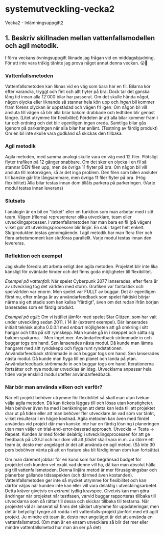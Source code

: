 # systemutveckling-vecka2
Vecka2 - Inlämningsuppgift2

## 1. **Beskriv skillnaden mellan vattenfallsmodellen och agil metodik.**
I förra veckans övningsuppgift liknade jag frågan vid en middagsbjudning. För att inte vara tråkig tänkte jag prova något annat denna veckan. 😛🤘

### Vattenfallsmetoden
Vattenfallsmetoden kan liknas vid en väg som bara har en fil. Bilarna kör efter varandra, tryggt och fint och allt flyter på bra. Dock tar det ganska lång tid innan alla 12´000 bilar har passerat. Om det skulle hända något, någon olycka eller liknande så stannar hela kön upp och *ingen* bil kommer fram förens olyckan är uppstädad och vägen fri igen. 
Om någon bil vill ansluta till vägen så blir alla bilar bakom drabbade och ledtiden blir genast längre. (Litet utrymme för flexibilitet)
Fördelen är att alla bilar kommer fram i tur och ordning och det blir egentligen ingen oreda. Samtliga bilar gås igenom på parkeringen när alla bilar har anlänt. (Testning av färdig produkt) Om en bil inte skulle vara godkänd så skickas den tillbaka. 

### Agil metodik
Agila metoden, med samma analogi skulle vara en väg med 12 filer. Plötsligt flyter trafiken på 12 gånger snabbare. Om det sker en olycka i en fil så stannar DEN filen upp, men de övriga 11 flyter på bra. Om någon bil vill ansluta till motorvägen, så är det inga problem. Den filen som bilen ansluter till kanske går lite långsammare, men övriga 11 filer flyter på bra. (Hög flexibilitet) Alla bilar testas innan dom tillåts parkera på parkeringen. (Varje modul testas innan leverans)

### Slutsats
I analogin är en bil en "ticket" eller en funktion som man arbetar med i sitt team. 
Vägen (filerna) representerar olika utvecklare, team eller utvecklingsprcesser. 
I vattenfallsmetoden har man bara en fil (på vägen) vilket gör att utveklingsprocessen blir linjär. En sak i taget helt enkelt. Slutprodukten testas genomgående. 
I agil metodik har man flera filer och flera arbetsmoment kan slutföras parallellt. Varje modul testas innan den levereras.

### Reflektion och exempel
Jag skulle föredra att arbeta enligt den agila metoden. Projektet blir inte lika känsligt för oväntade hinder och det finns goda möjligheter till flexibilitet. 

*Exempel på vattenfall*: När spelet Cyberpunk 2077 lanserades, efter flera år av utveckling tog det världen med storm. Grafiken var fantastisk och spelvärlden var enorm. Men spelet var FULLT av buggar. Det är egentligen först nu, efter många år av användarfeedback som spelet faktiskt börjar närma sig ett stadie som kan kallas "färdigt", även om det redan ifrån början lanserades som en färdig produkt.

*Exempel på agilt*: Om vi istället jämför med spelet Star Citizen, som har vait under utveckling sedan 2011, i 14 år (extremt exempel). Där lanserades initialt teknisk alpha 0.0.0.1 med *enbart* möjligheten att gå omkring i sitt hangar och titta på sitt rymskepp. Man kunde gå in i skeppet och sätta sig bakom spakarna. - Men inget mer. Användarfeedback strömmade in och buggar togs om hand. Sen lanserades nästa modul. Då kunde man lämna hangaret med sitt ryndskepp och flyga runt ryndstationen. Användarfeedback strömmade in och buggar togs om hand. Sen lanserades nästa modul. Då kunde man flyga till en planet och landa på ytan. Användarfeedback strömmade in och buggar togs om hand. Iterationerna fortsätter och nya moduler utvecklas än idag. Utvecklarna anpassar hela tiden varje enskilld modul utefter användarfeedback.

### När bör man använda vilken och varför? 
När ett projekt behöver utrymme för flexibilitet så skall man utan tvekan välja agila metoden. Då kan tickets läggas till och lösas utan konstigheter. Man behöver även ha med i beräkningen att detta kan leda till att projektet drar ut på tiden eller att man behöver fler utvecklare än vad som var tänkt, vilket resulterar i en högre kostnad. Agila metoden kan även med fördel användas vid projekt där man kanske inte har en färdig lösning i planeringen utan man väljer en trial-and-error-baserad approach. Utveckla -> Testa -> Repeat. Kunden är med fördel delaktig i utvecklingsprocessen för att ge feedback på UX/UI och hur dom vill att *flödet* skall vara m.m. 
Ju större ett team är, desto mer angeläget är det att använda en agil metod. (Så inte 30 pers beböhver vänta på att en feature ska bli färdig innan dom kan fortsätta)

Om man däremot jobbar för en kund som har begränsad budget för projektet och kunden vet exakt vad denne vill ha, då kan man absolut hålla sig till vattenfallsmetoden. Denna linjära metod är mer förusägningsbar och planerbar gällande tidsaspekten (och därmed även kostanden). Vattenfallsmetoden ger inte så mycket utrymme för flexibilitet och kan därför väljas när kunden inte kan eller vill vara delaktig i utvecklingsarbetet. Detta kräver givetvis en *extremt* tydlig kravspec. Givetvis kan man göra ändringar när projektet når testfasen, varvid buggar rapporteras tillbaka till utvecklarna som då rättar till dessa och skickar tillbaka till testarna. När projektet väl är lanserat så finns det såklart utrymme för uppdateringar, men det är betydligt tyngre att rodda i ett vattenfalls-projekt jämfört med ett agilt projekt. 
Ju mindre ett team är, desto mer angeläget är det att använda en vattenfallsmetod. (Om man är en ensam utvecklare så blir det mer eller mindre vattenfallsmetod hur man än ser på det)